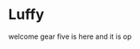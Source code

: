 # Luffy
welcome
gear five is here and it is op 
 
 
 
  
    
               
            
                    
                              
               
                    
        
   
 

